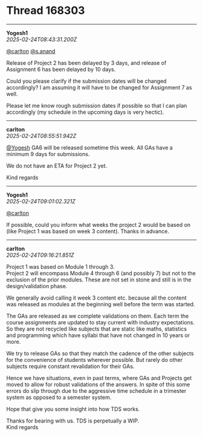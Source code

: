 # Thread 168303


---
**Yogesh1**  
*2025-02-24T08:43:31.200Z*


[@carlton](/u/carlton) [@s.anand](/u/s.anand)

Release of Project 2 has been delayed by 3 days, and release of Assignment 6 has been delayed by 10 days.

Could you please clarify if the submission dates will be changed accordingly? I am assuming it will have to be changed for Assignment 7 as well.

Please let me know rough submission dates if possible so that I can plan accordingly (my schedule in the upcoming days is very hectic).




---
**carlton**  
*2025-02-24T08:55:51.942Z*


[@Yogesh](/u/yogesh) GA6 will be released sometime this week. All GAs have a minimum 9 days for submissions.

We do not have an ETA for Project 2 yet.

Kind regards




---
**Yogesh1**  
*2025-02-24T09:01:02.321Z*


[@carlton](/u/carlton)

If possible, could you inform what weeks the project 2 would be based on (like Project 1 was based on week 3 content). Thanks in advance.




---
**carlton**  
*2025-02-24T09:16:21.851Z*


Project 1 was based on Module 1 through 3.  
Project 2 will encompass Module 4 through 6 (and possibly 7) but not to the exclusion of the prior modules. These are not set in stone and still is in the design/validation phase.

We generally avoid calling it week 3 content etc. because all the content was released as modules at the beginning well before the term was started.

The GAs are released as we complete validations on them. Each term the course assignments are updated to stay current with industry expectations. So they are not recycled like subjects that are static like maths, statistics and programming which have syllabi that have not changed in 10 years or more.

We try to release GAs so that they match the cadence of the other subjects for the convenience of students wherever possible. But rarely do other subjects require constant revalidation for their GAs.

Hence we have situations, even in past terms, where GAs and Projects get moved to allow for robust validations of the answers. In spite of this some errors do slip through due to the aggressive time schedule in a trimester system as opposed to a semester system.

Hope that give you some insight into how TDS works.

Thanks for bearing with us. TDS is perpetually a WIP.  
Kind regards


